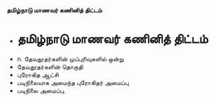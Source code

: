 **தமிழ்நாடு மாணவர் கணினித் திட்டம்**
- # தமிழ்நாடு மாணவர் கணினித் திட்டம்
- n. தேவதூதர்களின் முப்புரிவுகளில் ஒன்று
- தேவதூதர்களின் தொகுதி
- புரோகித ஆட்சி
- படிநிலையாக அமைந்த புரோகிதர் அமைப்பு
- படிநிலை அமைப்பு.


